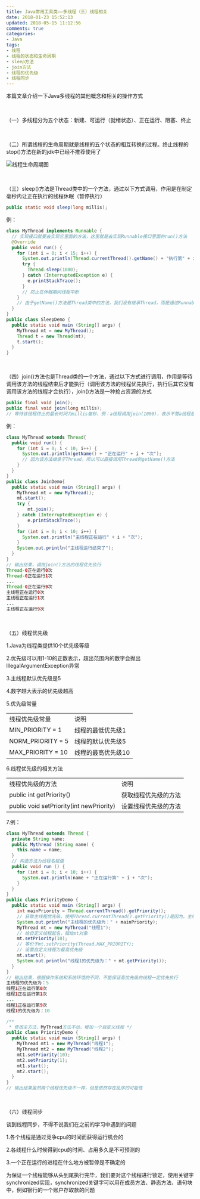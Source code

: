 ```yaml
---
title: Java常用工具类——多线程（三）线程相关
date: 2018-01-23 15:52:13
updated: 2018-05-15 11:12:56
comments: true
categories:
- Java
tags:
- 线程
- 线程的状态和生命周期
- sleep方法
- join方法
- 线程的优先级
- 线程同步
---
```


本篇文章介绍一下Java多线程的其他概念和相关的操作方式

<br>

（一）多线程分为五个状态：新建、可运行（就绪状态）、正在运行、阻塞、终止

<br>

（二）所谓线程的生命周期就是线程的五个状态的相互转换的过程。终止线程的stop()方法在新的jdk中已经不推荐使用了

![线程生命周期图](/blog/images/java常用工具类——多线程（三）线程相关/xiancheng.png)

<br>

（三）sleep()方法是Thread类中的一个方法，通过以下方式调用，作用是在制定毫秒内让正在执行的线程休眠（暂停执行）

```java
public static void sleep(long millis);
```

例：

```java
class MyThread implements Runnable {
  // 实现接口就要去实现它里面的方法，这里就是去实现Runnable接口里面的run()方法
  @Override
  public void run() {
    for (int i = 0; i < 15; i++) {
      System.out.println(Thread.currentThread().getName() + "执行第" + i + "次");
      try {
        Thread.sleep(1000);
      } catch (InterruptedException e) {
        e.printStackTrace();
      }
      // 防止在休眠期间线程中断
    }
    // 由于getName()方法是Thread类中的方法，我们没有继承Thread，而是通过Runnable接口的方式，所以要通过Thread.currentThread().getName()这个获取线程名称，这句话的意思是：调用Thread类的一个静态方法currentThread()代指当前线程，再去调用getName()方法，即获取当前正在运行的线程的线程名
  }
}
public class SleepDemo {
  public static void main (String[] args) {
    MyThread mt = new MyThread();
    Thread t = new Thread(mt);
    t.start();
  }
}
```

<br>

（四）join()方法也是Thread类的一个方法，通过以下方式进行调用，作用是等待调用该方法的线程结束后才能执行（调用该方法的线程优先执行，执行后其它没有调用该方法的线程才会执行），join()方法是一种抢占资源的方式

```java
public final void join();
public final void join(long millis); 
// 等待该线程终止的最长时间为millis毫秒，例：a线程调用join(1000)，表示不管a线程是否执行完，只要执行到1000毫秒就去实行其它线程，即millis毫秒后交出a线程的使用权，之后的线程执行顺序变无序
```

例：

```java
class MyThread extends Thread{
  public void run() {
    for (int i = 0; i < 10; i++) {
      System.out.println(getName() + "正在运行" + i + "次");
      // 因为该方法继承于Thread，所以可以直接调用Thread的getName()方法
    }
  }
}
public class JoinDemo{
  public static void main (String[] args) {
    MyThread mt = new MyThread();
    mt.start();
    try {
        mt.join();
    } catch (InterruptedException e) {
        e.printStackTrace();
    }
    for (int i = 0; i < 10; i++) {
      System.out.println("主线程正在运行" + i + "次");
    }
    System.out.println("主线程运行结束了");
  }
}
// 输出结果，调用join()方法的线程优先执行
Thread-0正在运行0次
Thread-0正在运行1次
...
Thread-0正在运行9次
主线程正在运行0次
主线程正在运行1次
...
主线程正在运行9次
```

<br>

（五）线程优先级

1.Java为线程类提供10个优先级等级

2.优先级可以用1-10的正数表示，超出范围内的数字会抛出IllegalArgumentException异常

3.主线程默认优先级是5

4.数字越大表示的优先级越高

5.优先级常量

 <div class="table-responsive"><table class="table table-striped table-bordered table-hover"><tr><td>线程优先级常量</td><td>说明</td></tr><tr><td>MIN_PRIORITY = 1</td><td>线程的最低优先级1</td>
 </tr><tr><td>NORM_PRIORITY = 5</td><td>线程的默认优先级5</td></tr><tr><td>MAX_PRIORITY = 10</td><td>线程的最高优先级10</td></tr></table></div>

6.线程优先级的相关方法

 <div class="table-responsive"><table class="table table-striped table-bordered table-hover"><tr><td>线程优先级的方法</td><td>说明</td></tr><tr><td>public int getPriority()</td><td>获取线程优先级的方法</td></tr><tr><td>public void setPriority(int newPriority)</td><td>设置线程优先级的方法</td></tr></table></div>

7.例：

```java
class MyThread extends Thread {
  private String name;
  public Mythread (String name) {
    this.name = name;
  }
  // 构造方法为线程名赋值
  public void run () {
    for (int i = 0; i < 10; i++) {
      System.out.println(name + "正在运行第" + i + "次");
    }
  }
}
public class PriorityDemo {
  public static void main (String[] args) {
    int mainPriority = Thread.currentThread().getPriority();
    // 获取主线程优先级，使用Thread.currentThread().getPriority()是因为，主线程是当前正在运行的线程
    System.out.println("主线程的优先级为：" + mainPriority);
    MyThread mt = new MyThread("线程1");
    // 给自定义线程起名，赋给mt对象
    mt.setPriority(10);
    // 等价于mt.setPriority(Thread.MAX_PRIORITY);
    // 设置自定义线程为最高优先级
    mt.start();
    System.out.println("线程1的优先级为：" + mt.getPriority());
  }
}
// 输出结果，根据操作系统和系统环境的不同，不能保证高优先级的线程一定优先执行
主线程的优先级为：5
线程1正在运行第0次
线程1正在运行第1次
...
线程1正在运行第9次
线程1的优先级为：10

/**
 * 修改主方法，MyThread方法不动，增加一个自定义线程 */
public class PriorityDemo {
  public static void main (String[] args) {
    MyThread mt1 = new MyThread("线程1");
    MyThread mt2 = new MyThread("线程2");
    mt1.setPriority(10);
    mt2.setPriority(1);
    mt1.start();
    mt2.start();
  }
}
// 输出结果虽然两个线程优先级不一样，但是依然存在乱序的可能性
```

<br>

（六）线程同步

谈到线程同步，不得不说我们在之前的学习中遇到的问题

1.各个线程是通过竞争cpu的时间而获得运行机会的

2.各线程什么时候得到cpu的时间、占用多久是不可预测的

3.一个正在运行的进程在什么地方被暂停是不确定的

为保证一个线程能够从头到尾执行完毕，我们要对这个线程进行锁定，使用关键字synchronized实现，synchronized关键字可以用在成员方法、静态方法、语句块中，例如银行的一个账户存取款的问题
